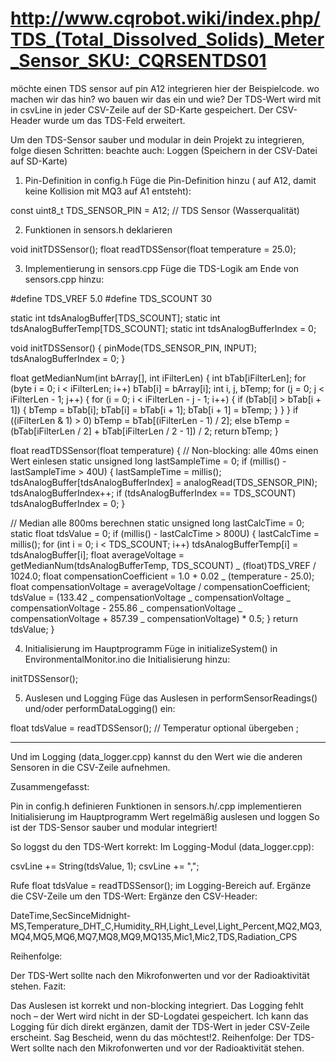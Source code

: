 # http://www.cqrobot.wiki/index.php/TDS_(Total_Dissolved_Solids)_Meter_Sensor_SKU:_CQRSENTDS01

möchte einen TDS sensor auf pin A12 integrieren hier der Beispielcode.
wo machen wir das hin?
wo bauen wir das ein und wie?
Der TDS-Wert wird mit in csvLine in jeder CSV-Zeile auf der SD-Karte gespeichert.
Der CSV-Header wurde um das TDS-Feld erweitert.

Um den TDS-Sensor sauber und modular in dein Projekt zu integrieren, folge diesen Schritten:
beachte auch: Loggen (Speichern in der CSV-Datei auf SD-Karte)

1. Pin-Definition in config.h
   Füge die Pin-Definition hinzu ( auf A12, damit keine Kollision mit MQ3 auf A1 entsteht):

const uint8_t TDS_SENSOR_PIN = A12; // TDS Sensor (Wasserqualität)

2. Funktionen in sensors.h deklarieren

void initTDSSensor();
float readTDSSensor(float temperature = 25.0);

3. Implementierung in sensors.cpp
   Füge die TDS-Logik am Ende von sensors.cpp hinzu:

#define TDS_VREF 5.0
#define TDS_SCOUNT 30

static int tdsAnalogBuffer[TDS_SCOUNT];
static int tdsAnalogBufferTemp[TDS_SCOUNT];
static int tdsAnalogBufferIndex = 0;

void initTDSSensor() {
pinMode(TDS_SENSOR_PIN, INPUT);
tdsAnalogBufferIndex = 0;
}

float getMedianNum(int bArray[], int iFilterLen) {
int bTab[iFilterLen];
for (byte i = 0; i < iFilterLen; i++)
bTab[i] = bArray[i];
int i, j, bTemp;
for (j = 0; j < iFilterLen - 1; j++) {
for (i = 0; i < iFilterLen - j - 1; i++) {
if (bTab[i] > bTab[i + 1]) {
bTemp = bTab[i];
bTab[i] = bTab[i + 1];
bTab[i + 1] = bTemp;
}
}
}
if ((iFilterLen & 1) > 0)
bTemp = bTab[(iFilterLen - 1) / 2];
else
bTemp = (bTab[iFilterLen / 2] + bTab[iFilterLen / 2 - 1]) / 2;
return bTemp;
}

float readTDSSensor(float temperature) {
// Non-blocking: alle 40ms einen Wert einlesen
static unsigned long lastSampleTime = 0;
if (millis() - lastSampleTime > 40U) {
lastSampleTime = millis();
tdsAnalogBuffer[tdsAnalogBufferIndex] = analogRead(TDS_SENSOR_PIN);
tdsAnalogBufferIndex++;
if (tdsAnalogBufferIndex == TDS_SCOUNT)
tdsAnalogBufferIndex = 0;
}

// Median alle 800ms berechnen
static unsigned long lastCalcTime = 0;
static float tdsValue = 0;
if (millis() - lastCalcTime > 800U) {
lastCalcTime = millis();
for (int i = 0; i < TDS_SCOUNT; i++)
tdsAnalogBufferTemp[i] = tdsAnalogBuffer[i];
float averageVoltage = getMedianNum(tdsAnalogBufferTemp, TDS_SCOUNT) _ (float)TDS_VREF / 1024.0;
float compensationCoefficient = 1.0 + 0.02 _ (temperature - 25.0);
float compensationVoltage = averageVoltage / compensationCoefficient;
tdsValue = (133.42 _ compensationVoltage _ compensationVoltage _ compensationVoltage - 255.86 _ compensationVoltage _ compensationVoltage + 857.39 _ compensationVoltage) \* 0.5;
}
return tdsValue;
}

4. Initialisierung im Hauptprogramm
   Füge in initializeSystem() in EnvironmentalMonitor.ino die Initialisierung hinzu:

initTDSSensor();

5. Auslesen und Logging
   Füge das Auslesen in performSensorReadings() und/oder performDataLogging() ein:

float tdsValue = readTDSSensor(); // Temperatur optional übergeben
;

---

Und im Logging (data_logger.cpp) kannst du den Wert wie die anderen Sensoren in die CSV-Zeile aufnehmen.

Zusammengefasst:

Pin in config.h definieren
Funktionen in sensors.h/.cpp implementieren
Initialisierung im Hauptprogramm
Wert regelmäßig auslesen und loggen
So ist der TDS-Sensor sauber und modular integriert!

So loggst du den TDS-Wert korrekt:
Im Logging-Modul (data_logger.cpp):

csvLine += String(tdsValue, 1); csvLine += ",";

Rufe float tdsValue = readTDSSensor(); im Logging-Bereich auf.
Ergänze die CSV-Zeile um den TDS-Wert:
Ergänze den CSV-Header:

DateTime,SecSinceMidnight-MS,Temperature_DHT_C,Humidity_RH,Light_Level,Light_Percent,MQ2,MQ3,MQ4,MQ5,MQ6,MQ7,MQ8,MQ9,MQ135,Mic1,Mic2,TDS,Radiation_CPS

Reihenfolge:

Der TDS-Wert sollte nach den Mikrofonwerten und vor der Radioaktivität stehen.
Fazit:

Das Auslesen ist korrekt und non-blocking integriert.
Das Logging fehlt noch – der Wert wird nicht in der SD-Logdatei gespeichert.
Ich kann das Logging für dich direkt ergänzen, damit der TDS-Wert in jeder CSV-Zeile erscheint. Sag Bescheid, wenn du das möchtest!2. Reihenfolge:
Der TDS-Wert sollte nach den Mikrofonwerten und vor der Radioaktivität stehen.
